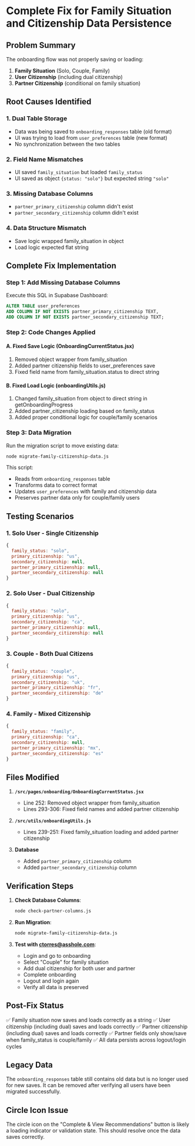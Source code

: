 # Complete Fix for Family Situation and Citizenship Data Persistence

## Problem Summary
The onboarding flow was not properly saving or loading:
1. **Family Situation** (Solo, Couple, Family)
2. **User Citizenship** (including dual citizenship)
3. **Partner Citizenship** (conditional on family situation)

## Root Causes Identified

### 1. **Dual Table Storage**
- Data was being saved to `onboarding_responses` table (old format)
- UI was trying to load from `user_preferences` table (new format)
- No synchronization between the two tables

### 2. **Field Name Mismatches**
- UI saved `family_situation` but loaded `family_status`
- UI saved as object `{status: "solo"}` but expected string `"solo"`

### 3. **Missing Database Columns**
- `partner_primary_citizenship` column didn't exist
- `partner_secondary_citizenship` column didn't exist

### 4. **Data Structure Mismatch**
- Save logic wrapped family_situation in object
- Load logic expected flat string

## Complete Fix Implementation

### Step 1: Add Missing Database Columns
Execute this SQL in Supabase Dashboard:

```sql
ALTER TABLE user_preferences
ADD COLUMN IF NOT EXISTS partner_primary_citizenship TEXT,
ADD COLUMN IF NOT EXISTS partner_secondary_citizenship TEXT;
```

### Step 2: Code Changes Applied

#### A. Fixed Save Logic (OnboardingCurrentStatus.jsx)
1. Removed object wrapper from family_situation
2. Added partner citizenship fields to user_preferences save
3. Fixed field name from family_situation.status to direct string

#### B. Fixed Load Logic (onboardingUtils.js)
1. Changed family_situation from object to direct string in getOnboardingProgress
2. Added partner_citizenship loading based on family_status
3. Added proper conditional logic for couple/family scenarios

### Step 3: Data Migration
Run the migration script to move existing data:

```bash
node migrate-family-citizenship-data.js
```

This script:
- Reads from `onboarding_responses` table
- Transforms data to correct format
- Updates `user_preferences` with family and citizenship data
- Preserves partner data only for couple/family users

## Testing Scenarios

### 1. Solo User - Single Citizenship
```javascript
{
  family_status: "solo",
  primary_citizenship: "us",
  secondary_citizenship: null,
  partner_primary_citizenship: null,
  partner_secondary_citizenship: null
}
```

### 2. Solo User - Dual Citizenship
```javascript
{
  family_status: "solo",
  primary_citizenship: "us",
  secondary_citizenship: "ca",
  partner_primary_citizenship: null,
  partner_secondary_citizenship: null
}
```

### 3. Couple - Both Dual Citizens
```javascript
{
  family_status: "couple",
  primary_citizenship: "us",
  secondary_citizenship: "uk",
  partner_primary_citizenship: "fr",
  partner_secondary_citizenship: "de"
}
```

### 4. Family - Mixed Citizenship
```javascript
{
  family_status: "family",
  primary_citizenship: "ca",
  secondary_citizenship: null,
  partner_primary_citizenship: "mx",
  partner_secondary_citizenship: "es"
}
```

## Files Modified

1. **`/src/pages/onboarding/OnboardingCurrentStatus.jsx`**
   - Line 252: Removed object wrapper from family_situation
   - Lines 293-306: Fixed field names and added partner citizenship

2. **`/src/utils/onboardingUtils.js`**
   - Lines 239-251: Fixed family_situation loading and added partner citizenship

3. **Database**
   - Added `partner_primary_citizenship` column
   - Added `partner_secondary_citizenship` column

## Verification Steps

1. **Check Database Columns**:
   ```bash
   node check-partner-columns.js
   ```

2. **Run Migration**:
   ```bash
   node migrate-family-citizenship-data.js
   ```

3. **Test with ctorres@asshole.com**:
   - Login and go to onboarding
   - Select "Couple" for family situation
   - Add dual citizenship for both user and partner
   - Complete onboarding
   - Logout and login again
   - Verify all data is preserved

## Post-Fix Status

✅ Family situation now saves and loads correctly as a string
✅ User citizenship (including dual) saves and loads correctly
✅ Partner citizenship (including dual) saves and loads correctly
✅ Partner fields only show/save when family_status is couple/family
✅ All data persists across logout/login cycles

## Legacy Data

The `onboarding_responses` table still contains old data but is no longer used for new saves. It can be removed after verifying all users have been migrated successfully.

## Circle Icon Issue

The circle icon on the "Complete & View Recommendations" button is likely a loading indicator or validation state. This should resolve once the data saves correctly.